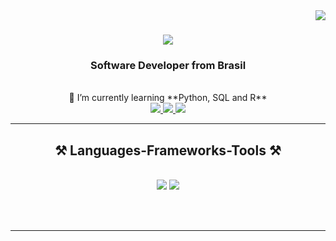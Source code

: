 <img align="right" src="https://visitor-badge.laobi.icu/badge?page_id=AndreasCarvalho1701.AndreasCarvalho1701" />

<h1 align="center">
    <img src="https://readme-typing-svg.herokuapp.com/?font=Righteous&size=35&center=true&vCenter=true&width=500&height=70&duration=4000&lines=Hi+There!+👋;+I'm+Andreas+Carvalho;" />
</h1>

<h3 align="center">Software Developer from Brasil</h3>

<br/>

<div align="center">
 🌱 I’m currently learning **Python, SQL and R**
</div>
 
<div align="center"> 
  <a href="mailto:andreaslofc@gmail.com">
    <img src="https://img.shields.io/badge/Gmail-333333?style=for-the-badge&logo=gmail&logoColor=red" />
  </a>
  <a href="https://www.linkedin.com/in/andreas-carvalho-572778302/" target="_blank">
    <img src="https://img.shields.io/badge/LinkedIn-0077B5?style=for-the-badge&logo=linkedin&logoColor=white" target="_blank" />
  </a>
  <a href="https://github.com/AndreasCarvalho1701" target="_blank">
     <img src="https://img.shields.io/badge/Portfolio-FF5722?style=for-the-badge&logo=todoist&logoColor=white" target="_blank" /> 
  </a>
</div>

<hr/>
 
<h2 align="center">⚒️ Languages-Frameworks-Tools ⚒️</h2>
<br/>
<div align="center">
    <img src="https://skillicons.dev/icons?i=python,javascript,html,css,java,vscode,github,git,r" />
    <img src="https://skillicons.dev/icons?i=mysql" /><br>
</div>

<br/><br/>

<hr/>

<br/>
